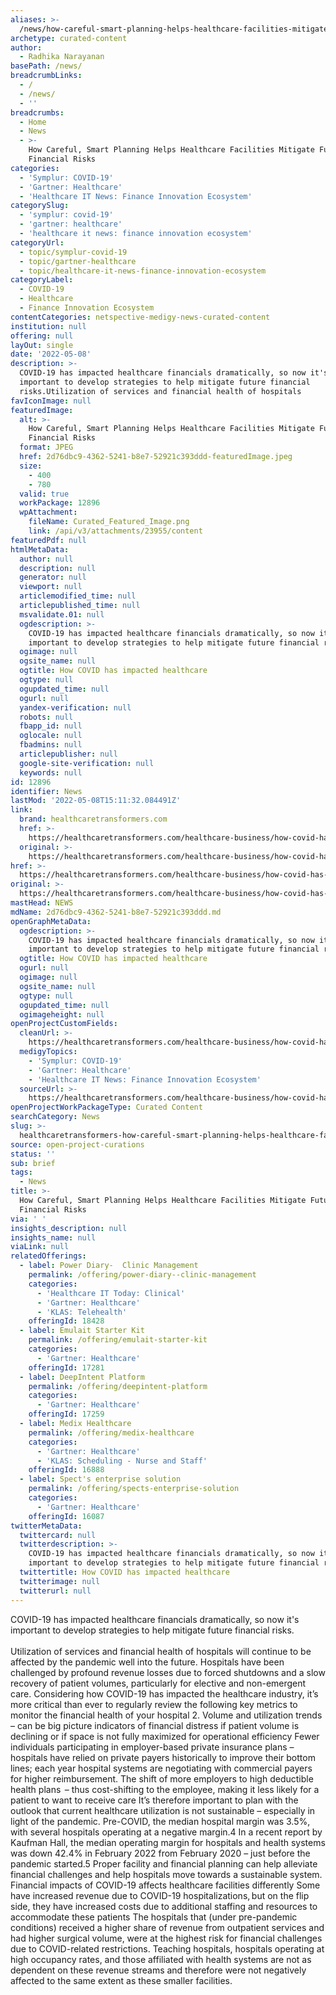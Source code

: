 ```yaml
---
aliases: >-
  /news/how-careful-smart-planning-helps-healthcare-facilities-mitigate-future-financial-risks
archetype: curated-content
author:
  - Radhika Narayanan
basePath: /news/
breadcrumbLinks:
  - /
  - /news/
  - ''
breadcrumbs:
  - Home
  - News
  - >-
    How Careful, Smart Planning Helps Healthcare Facilities Mitigate Future
    Financial Risks
categories:
  - 'Symplur: COVID-19'
  - 'Gartner: Healthcare'
  - 'Healthcare IT News: Finance Innovation Ecosystem'
categorySlug:
  - 'symplur: covid-19'
  - 'gartner: healthcare'
  - 'healthcare it news: finance innovation ecosystem'
categoryUrl:
  - topic/symplur-covid-19
  - topic/gartner-healthcare
  - topic/healthcare-it-news-finance-innovation-ecosystem
categoryLabel:
  - COVID-19
  - Healthcare
  - Finance Innovation Ecosystem
contentCategories: netspective-medigy-news-curated-content
institution: null
offering: null
layOut: single
date: '2022-05-08'
description: >-
  COVID-19 has impacted healthcare financials dramatically, so now it's
  important to develop strategies to help mitigate future financial
  risks.Utilization of services and financial health of hospitals 
favIconImage: null
featuredImage:
  alt: >-
    How Careful, Smart Planning Helps Healthcare Facilities Mitigate Future
    Financial Risks
  format: JPEG
  href: 2d76dbc9-4362-5241-b8e7-52921c393ddd-featuredImage.jpeg
  size:
    - 400
    - 780
  valid: true
  workPackage: 12896
  wpAttachment:
    fileName: Curated_Featured_Image.png
    link: /api/v3/attachments/23955/content
featuredPdf: null
htmlMetaData:
  author: null
  description: null
  generator: null
  viewport: null
  articlemodified_time: null
  articlepublished_time: null
  msvalidate.01: null
  ogdescription: >-
    COVID-19 has impacted healthcare financials dramatically, so now it's
    important to develop strategies to help mitigate future financial risks.
  ogimage: null
  ogsite_name: null
  ogtitle: How COVID has impacted healthcare
  ogtype: null
  ogupdated_time: null
  ogurl: null
  yandex-verification: null
  robots: null
  fbapp_id: null
  oglocale: null
  fbadmins: null
  articlepublisher: null
  google-site-verification: null
  keywords: null
id: 12896
identifier: News
lastMod: '2022-05-08T15:11:32.084491Z'
link:
  brand: healthcaretransformers.com
  href: >-
    https://healthcaretransformers.com/healthcare-business/how-covid-has-impacted-healthcare/
  original: >-
    https://healthcaretransformers.com/healthcare-business/how-covid-has-impacted-healthcare/
href: >-
  https://healthcaretransformers.com/healthcare-business/how-covid-has-impacted-healthcare/
original: >-
  https://healthcaretransformers.com/healthcare-business/how-covid-has-impacted-healthcare/
mastHead: NEWS
mdName: 2d76dbc9-4362-5241-b8e7-52921c393ddd.md
openGraphMetaData:
  ogdescription: >-
    COVID-19 has impacted healthcare financials dramatically, so now it's
    important to develop strategies to help mitigate future financial risks.
  ogtitle: How COVID has impacted healthcare
  ogurl: null
  ogimage: null
  ogsite_name: null
  ogtype: null
  ogupdated_time: null
  ogimageheight: null
openProjectCustomFields:
  cleanUrl: >-
    https://healthcaretransformers.com/healthcare-business/how-covid-has-impacted-healthcare/
  medigyTopics:
    - 'Symplur: COVID-19'
    - 'Gartner: Healthcare'
    - 'Healthcare IT News: Finance Innovation Ecosystem'
  sourceUrl: >-
    https://healthcaretransformers.com/healthcare-business/how-covid-has-impacted-healthcare/
openProjectWorkPackageType: Curated Content
searchCategory: News
slug: >-
  healthcaretransformers-how-careful-smart-planning-helps-healthcare-facilities-mitigate-future-financial-risks
source: open-project-curations
status: ''
sub: brief
tags:
  - News
title: >-
  How Careful, Smart Planning Helps Healthcare Facilities Mitigate Future
  Financial Risks
via: ' '
insights_description: null
insights_name: null
viaLink: null
relatedOfferings:
  - label: Power Diary-  Clinic Management
    permalink: /offering/power-diary--clinic-management
    categories:
      - 'Healthcare IT Today: Clinical'
      - 'Gartner: Healthcare'
      - 'KLAS: Telehealth'
    offeringId: 18428
  - label: Emulait Starter Kit
    permalink: /offering/emulait-starter-kit
    categories:
      - 'Gartner: Healthcare'
    offeringId: 17281
  - label: DeepIntent Platform
    permalink: /offering/deepintent-platform
    categories:
      - 'Gartner: Healthcare'
    offeringId: 17259
  - label: Medix Healthcare
    permalink: /offering/medix-healthcare
    categories:
      - 'Gartner: Healthcare'
      - 'KLAS: Scheduling - Nurse and Staff'
    offeringId: 16888
  - label: Spect's enterprise solution
    permalink: /offering/spects-enterprise-solution
    categories:
      - 'Gartner: Healthcare'
    offeringId: 16087
twitterMetaData:
  twittercard: null
  twitterdescription: >-
    COVID-19 has impacted healthcare financials dramatically, so now it's
    important to develop strategies to help mitigate future financial risks.
  twittertitle: How COVID has impacted healthcare
  twitterimage: null
  twitterurl: null
---
```

<p>COVID-19 has impacted healthcare financials dramatically, so now it's important to develop strategies to help mitigate future financial risks.<br><br>Utilization of services and financial health of hospitals will continue to be affected by the pandemic well into the future.
Hospitals have been challenged by profound revenue losses due to forced shutdowns and a slow recovery of patient volumes, particularly for elective and non-emergent care.
Considering how COVID-19 has impacted the healthcare industry, it’s more critical than ever to regularly review the following key metrics to monitor the financial health of your hospital 2.
Volume and utilization trends – can be big picture indicators of financial distress if patient volume is declining or if space is not fully maximized for operational efficiency
Fewer individuals participating in employer-based private insurance plans – hospitals have relied on private payers historically to improve their bottom lines; each year hospital systems are negotiating with commercial payers for higher reimbursement.
The shift of more employers to high deductible health plans  – thus cost-shifting to the employee, making it less likely for a patient to want to receive care
It’s therefore important to plan with the outlook that current healthcare utilization is not sustainable – especially in light of the pandemic.
Pre-COVID, the median hospital margin was 3.5%, with several hospitals operating at a negative margin.4 In a recent report by Kaufman Hall, the median operating margin for hospitals and health systems was down 42.4% in February 2022 from February 2020 – just before the pandemic started.5 
Proper facility and financial planning can help alleviate financial challenges and help hospitals move towards a sustainable system.
Financial impacts of COVID-19 affects healthcare facilities differently
Some have increased revenue due to COVID-19 hospitalizations, but on the flip side, they have increased costs due to additional staffing and resources to accommodate these patients 
The hospitals that (under pre-pandemic conditions) received a higher share of revenue from outpatient services and had higher surgical volume, were at the highest risk for financial challenges due to COVID-related restrictions.
Teaching hospitals, hospitals operating at high occupancy rates, and those affiliated with health systems are not as dependent on these revenue streams and therefore were not negatively affected to the same extent as these smaller facilities.</p>